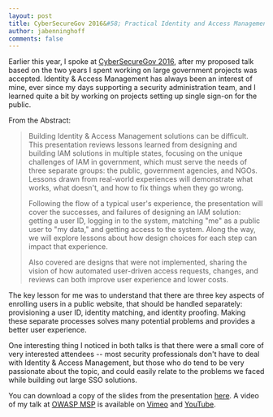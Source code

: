 ```yaml
---
layout: post
title: CyberSecureGov 2016&#58; Practical Identity and Access Management
author: jabenninghoff
comments: false
---
```

Earlier this year, I spoke at [CyberSecureGov
2016](https://web.archive.org/web/20160602122649/http://cybersecuregov.isc2.org/events/-isc-cybersecuregov-2016/event-summary-16841e2f027f4ffda9e69c29e9fc88c6.aspx), after my proposed talk based on
the two years I spent working on large government projects was accepted.
Identity & Access Management has always been an interest of mine, ever
since my days supporting a security administration team, and I learned
quite a bit by working on projects setting up single sign-on for the
public.

From the Abstract:

> Building Identity & Access Management solutions can be difficult. This
> presentation reviews lessons learned from designing and building IAM
> solutions in multiple states, focusing on the unique challenges of IAM
> in government, which must serve the needs of three separate groups:
> the public, government agencies, and NGOs. Lessons drawn from
> real-world experiences will demonstrate what works, what doesn't, and
> how to fix things when they go wrong.
>
> Following the flow of a typical user's experience, the presentation
> will cover the successes, and failures of designing an IAM solution:
> getting a user ID, logging in to the system, matching "me" as a public
> user to "my data," and getting access to the system. Along the way, we
> will explore lessons about how design choices for each step can impact
> that experience.
>
> Also covered are designs that were not implemented, sharing the vision
> of how automated user-driven access requests, changes, and reviews can
> both improve user experience and lower costs.

The key lesson for me was to understand that there are three key aspects
of enrolling users in a public website, that should be handled
separately: provisioning a user ID, identity matching, and identity
proofing. Making these separate processes solves many potential problems
and provides a better user experience.

One interesting thing I noticed in both talks is that there were a small
core of very interested attendees -- most security professionals don't
have to deal with Identity & Access Management, but those who do tend to
be very passionate about the topic, and could easily relate to the
problems we faced while building out large SSO solutions.

You can download a copy of the slides from the presentation
[here](/assets/practical-iam-2016.pdf). A video of my
talk at [OWASP MSP](https://www.owasp.org/index.php/Minneapolis_St_Paul)
is available on [Vimeo](https://vimeo.com/183118584) and
[YouTube](https://www.youtube.com/watch?v=XxBoXwItNKs).

